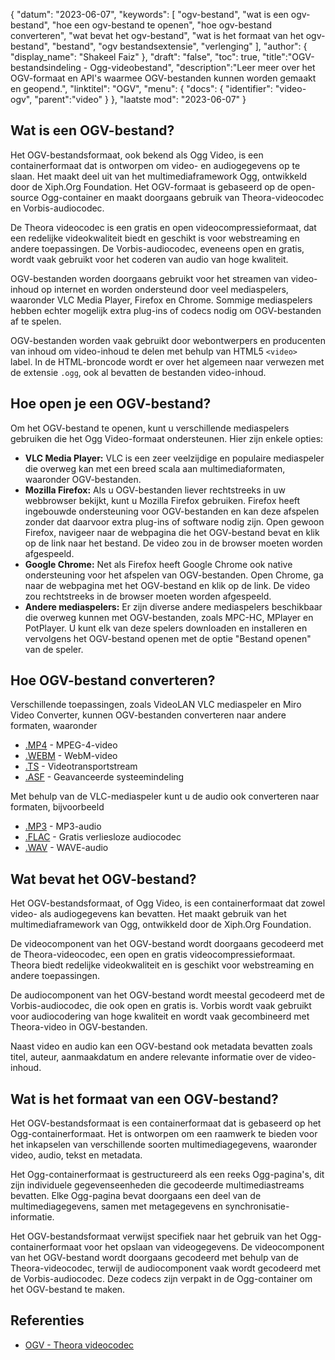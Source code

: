 {
"datum": "2023-06-07",
  "keywords": [
"ogv-bestand",
"wat is een ogv-bestand",
"hoe een ogv-bestand te openen",
"hoe ogv-bestand converteren",
"wat bevat het ogv-bestand",
"wat is het formaat van het ogv-bestand",
"bestand",
"ogv bestandsextensie",
"verlenging"
],
  "author": {
"display_name": "Shakeel Faiz"
},
"draft": "false",
"toc": true,
"title":"OGV-bestandsindeling - Ogg-videobestand",
  "description":"Leer meer over het OGV-formaat en API's waarmee OGV-bestanden kunnen worden gemaakt en geopend.",
"linktitel": "OGV",
  "menu": {
    "docs": {
      "identifier": "video-ogv",
"parent":"video"
}
},
"laatste mod": "2023-06-07"
}

## Wat is een OGV-bestand?

Het OGV-bestandsformaat, ook bekend als Ogg Video, is een containerformaat dat is ontworpen om video- en audiogegevens op te slaan. Het maakt deel uit van het multimediaframework Ogg, ontwikkeld door de Xiph.Org Foundation. Het OGV-formaat is gebaseerd op de open-source Ogg-container en maakt doorgaans gebruik van Theora-videocodec en Vorbis-audiocodec.

De Theora videocodec is een gratis en open videocompressieformaat, dat een redelijke videokwaliteit biedt en geschikt is voor webstreaming en andere toepassingen. De Vorbis-audiocodec, eveneens open en gratis, wordt vaak gebruikt voor het coderen van audio van hoge kwaliteit.

OGV-bestanden worden doorgaans gebruikt voor het streamen van video-inhoud op internet en worden ondersteund door veel mediaspelers, waaronder VLC Media Player, Firefox en Chrome. Sommige mediaspelers hebben echter mogelijk extra plug-ins of codecs nodig om OGV-bestanden af te spelen.


OGV-bestanden worden vaak gebruikt door webontwerpers en producenten van inhoud om video-inhoud te delen met behulp van HTML5 `<video> ` label. In de HTML-broncode wordt er over het algemeen naar verwezen met de extensie `.ogg`, ook al bevatten de bestanden video-inhoud.

## Hoe open je een OGV-bestand?

Om het OGV-bestand te openen, kunt u verschillende mediaspelers gebruiken die het Ogg Video-formaat ondersteunen. Hier zijn enkele opties:

- **VLC Media Player:** VLC is een zeer veelzijdige en populaire mediaspeler die overweg kan met een breed scala aan multimediaformaten, waaronder OGV-bestanden.
- **Mozilla Firefox:** Als u OGV-bestanden liever rechtstreeks in uw webbrowser bekijkt, kunt u Mozilla Firefox gebruiken. Firefox heeft ingebouwde ondersteuning voor OGV-bestanden en kan deze afspelen zonder dat daarvoor extra plug-ins of software nodig zijn. Open gewoon Firefox, navigeer naar de webpagina die het OGV-bestand bevat en klik op de link naar het bestand. De video zou in de browser moeten worden afgespeeld.
- **Google Chrome:** Net als Firefox heeft Google Chrome ook native ondersteuning voor het afspelen van OGV-bestanden. Open Chrome, ga naar de webpagina met het OGV-bestand en klik op de link. De video zou rechtstreeks in de browser moeten worden afgespeeld.
- **Andere mediaspelers:** Er zijn diverse andere mediaspelers beschikbaar die overweg kunnen met OGV-bestanden, zoals MPC-HC, MPlayer en PotPlayer. U kunt elk van deze spelers downloaden en installeren en vervolgens het OGV-bestand openen met de optie "Bestand openen" van de speler.

## Hoe OGV-bestand converteren?

Verschillende toepassingen, zoals VideoLAN VLC mediaspeler en Miro Video Converter, kunnen OGV-bestanden converteren naar andere formaten, waaronder

- [.MP4](/nl/video/mp4/) - MPEG-4-video
- [.WEBM](/nl/video/webm/) - WebM-video
- [.TS](/nl/video/ts/) - Videotransportstream
- [.ASF](/nl/video/asf/) - Geavanceerde systeemindeling

Met behulp van de VLC-mediaspeler kunt u de audio ook converteren naar formaten, bijvoorbeeld

- [.MP3](/nl/audio/mp3/) - MP3-audio
- [.FLAC](/nl/audio/flac/) - Gratis verliesloze audiocodec
- [.WAV](/nl/audio/wav/) - WAVE-audio

## Wat bevat het OGV-bestand?

Het OGV-bestandsformaat, of Ogg Video, is een containerformaat dat zowel video- als audiogegevens kan bevatten. Het maakt gebruik van het multimediaframework van Ogg, ontwikkeld door de Xiph.Org Foundation.

De videocomponent van het OGV-bestand wordt doorgaans gecodeerd met de Theora-videocodec, een open en gratis videocompressieformaat. Theora biedt redelijke videokwaliteit en is geschikt voor webstreaming en andere toepassingen.

De audiocomponent van het OGV-bestand wordt meestal gecodeerd met de Vorbis-audiocodec, die ook open en gratis is. Vorbis wordt vaak gebruikt voor audiocodering van hoge kwaliteit en wordt vaak gecombineerd met Theora-video in OGV-bestanden.

Naast video en audio kan een OGV-bestand ook metadata bevatten zoals titel, auteur, aanmaakdatum en andere relevante informatie over de video-inhoud.

## Wat is het formaat van een OGV-bestand?

Het OGV-bestandsformaat is een containerformaat dat is gebaseerd op het Ogg-containerformaat. Het is ontworpen om een raamwerk te bieden voor het inkapselen van verschillende soorten multimediagegevens, waaronder video, audio, tekst en metadata.

Het Ogg-containerformaat is gestructureerd als een reeks Ogg-pagina's, dit zijn individuele gegevenseenheden die gecodeerde multimediastreams bevatten. Elke Ogg-pagina bevat doorgaans een deel van de multimediagegevens, samen met metagegevens en synchronisatie-informatie.

Het OGV-bestandsformaat verwijst specifiek naar het gebruik van het Ogg-containerformaat voor het opslaan van videogegevens. De videocomponent van het OGV-bestand wordt doorgaans gecodeerd met behulp van de Theora-videocodec, terwijl de audiocomponent vaak wordt gecodeerd met de Vorbis-audiocodec. Deze codecs zijn verpakt in de Ogg-container om het OGV-bestand te maken.

## Referenties
* [OGV - Theora videocodec](https://en.wikipedia.org/wiki/Theora)

